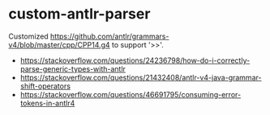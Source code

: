 # custom-antlr-parser
Customized https://github.com/antlr/grammars-v4/blob/master/cpp/CPP14.g4 to support '>>'.
* https://stackoverflow.com/questions/24236798/how-do-i-correctly-parse-generic-types-with-antlr
* https://stackoverflow.com/questions/21432408/antlr-v4-java-grammar-shift-operators
* https://stackoverflow.com/questions/46691795/consuming-error-tokens-in-antlr4
